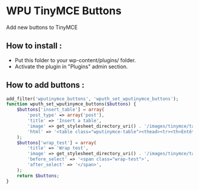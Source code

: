 WPU TinyMCE Buttons
=================

Add new buttons to TinyMCE

How to install :
---

* Put this folder to your wp-content/plugins/ folder.
* Activate the plugin in "Plugins" admin section.

How to add buttons :
---

```php
add_filter('wputinymce_buttons', 'wputh_set_wputinymce_buttons');
function wputh_set_wputinymce_buttons($buttons) {
    $buttons['insert_table'] = array(
        'post_type' => array('post'),
        'title' => 'Insert a table',
        'image' => get_stylesheet_directory_uri() . '/images/tinymce/table.png',
        'html' => '<table class="wputinymce-table"><thead><tr><th>Entête</th><th>Entête</th></tr></thead><tbody><tr><td>Content</td><td>Content</td></tr></tbody></table>'
    );
    $buttons['wrap_test'] = array(
        'title' => 'Wrap test',
        'image' => get_stylesheet_directory_uri() . '/images/tinymce/table.png',
        'before_select' => '<span class="wrap-test">',
        'after_select' => '</span>',
    );
    return $buttons;
}
```
